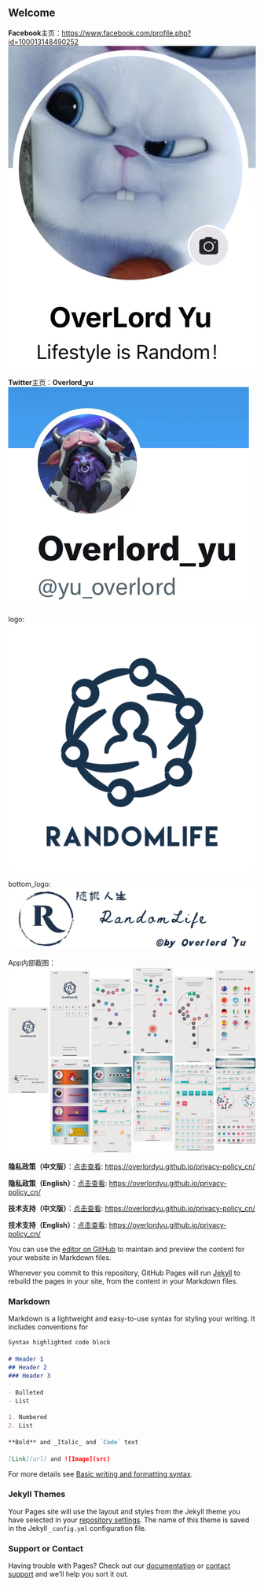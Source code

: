 ## Welcome

**Facebook**主页：https://www.facebook.com/profile.php?id=100013148490252 ![Facebook主页](https://raw.githubusercontent.com/overlordyu/support_cn/main/Facebook.jpg)

**Twitter**主页：**Overlord_yu** ![Twitter主页](https://github.com/overlordyu/support_cn/blob/main/twitter.jpg)

logo: ![App Logo](https://github.com/overlordyu/support_cn/blob/main/appLogo_clear.png)

bottom_logo: ![App bannerLogo](https://github.com/overlordyu/support_cn/blob/main/appLogo_bannerClear.png)

App内部截图：![App screenshot](https://github.com/overlordyu/support_cn/blob/main/%E6%88%AA%E5%9B%BE%E5%90%88%E5%B9%B6.png)

**隐私政策（中文版）**：[点击查看](https://overlordyu.github.io/privacy-policy_cn/): https://overlordyu.github.io/privacy-policy_cn/

**隐私政策（English）**：[点击查看](https://overlordyu.github.io/privacy-policy_en/): https://overlordyu.github.io/privacy-policy_cn/

**技术支持（中文版）**：[点击查看](https://overlordyu.github.io/support_cn/): https://overlordyu.github.io/privacy-policy_cn/

**技术支持（English）**：[点击查看](https://overlordyu.github.io/support_en/): https://overlordyu.github.io/privacy-policy_cn/

You can use the [editor on GitHub](https://github.com/overlordyu/support_cn/edit/main/README.md) to maintain and preview the content for your website in Markdown files.

Whenever you commit to this repository, GitHub Pages will run [Jekyll](https://jekyllrb.com/) to rebuild the pages in your site, from the content in your Markdown files.

### Markdown

Markdown is a lightweight and easy-to-use syntax for styling your writing. It includes conventions for

```markdown
Syntax highlighted code block

# Header 1
## Header 2
### Header 3

- Bulleted
- List

1. Numbered
2. List

**Bold** and _Italic_ and `Code` text

[Link](url) and ![Image](src)
```

For more details see [Basic writing and formatting syntax](https://docs.github.com/en/github/writing-on-github/getting-started-with-writing-and-formatting-on-github/basic-writing-and-formatting-syntax).

### Jekyll Themes

Your Pages site will use the layout and styles from the Jekyll theme you have selected in your [repository settings](https://github.com/overlordyu/support_cn/settings/pages). The name of this theme is saved in the Jekyll `_config.yml` configuration file.

### Support or Contact

Having trouble with Pages? Check out our [documentation](https://docs.github.com/categories/github-pages-basics/) or [contact support](https://support.github.com/contact) and we’ll help you sort it out.
